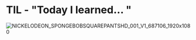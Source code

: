 
# TIL - "Today I learned... "


![NICKELODEON_SPONGEBOBSQUAREPANTSHD_001_V1_687106_1920x1080](https://github.com/user-attachments/assets/404a947b-c99e-4b73-ade2-ac76b869c192)
